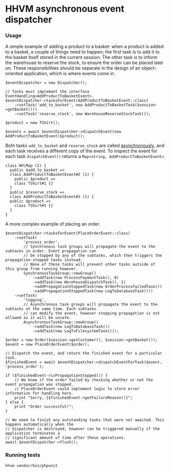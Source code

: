 # HHVM asynchronous event dispatcher

### Usage
A simple example of adding a product to a basket: when a product is added to a basket, a couple of things need
to happen; the first task is to add it to the basket itself stored in the current session. The other task is to
inform the warehouse to reserve the stock, to ensure the order can be placed later on. These responsibilities
should be separate in the design of an object-oriented application, which is where events come in.
```hack
$eventDispatcher = new Dispatcher();

// Tasks must implement the interface EventHandling<AddProductToBasketEvent>.
$eventDispatcher->tasksForEvent(AddProductToBasketEvent::class)
    ->setTask('add_to_basket', new AddProductToBasketTask($session->getBasket()))
    ->setTask('reserve_stock', new WarehouseReserveStockTask());

$product = new TShirt();

$events = await $eventDispatcher->dispatchEvent(new AddProductToBasketEvent($product));
```
Both tasks `add_to_basket` and `reserve_stock` are called
[asynchronously](https://docs.hhvm.com/hack/async/introduction), and each task receives a different copy of
the event. To inspect the event for each task `dispatchEvent()` returns a
`Map<string, AddProductToBasketEvent>`.
```
class HH\Map (2) {
  public $add_to_basket =>
  class AddProductToBasketEvent#2 (1) {
    public $product =>
    class TShirt#1 {}
  }
  public $reserve_stock =>
  class AddProductToBasketEvent#3 (1) {
  public $product =>
    class TShirt#1 {}
  }
}
```

A more complex example of placing an order.

```hack
$eventDispatcher->tasksForEvent(PlaceOrderEvent::class)
    ->setTask(
        'process_order',
        // Synchronous task groups will propagate the event to the subtasks in order. Event propagation can
        // be stopped by any of the subtasks, which then triggers the propagation-stopped tasks instead.
        // None of these tasks will prevent other tasks outside of this group from running however.
        SynchronousTaskGroup::newGroup()
            ->addTask(new ProcessPaymentTask(), 0)
            ->addTask(new WarehouseDispatchTask(), 1)
            ->addPropagationStoppedTask(new OrderProcessFailedTask())
            ->addPropagationStoppedTask(new LogToDatabaseTask()))
    ->setTask(
        'logging',
        // Asynchronous task groups will propagate the event to the subtasks at the same time. Each subtasks
        // can modify the event, however stopping propagation is not allowed as it will be unsafe.
        AsynchronousTaskGroup::newGroup()
            ->addTask(new LogToDatabaseTask())
            ->addTask(new LogToFilesystemTask()));

$order = new Order($session->getCustomer(), $session->getBasket());
$event = new PlaceOrderEvent($order);

// Dispatch the event, and return the finished event for a particular task.
$finishedEvent = await $eventDispatcher->dispatchEventForTask($event, 'process_order');

if ($finishedEvent->isPropagationStopped()) {
    // We know if the order failed by checking whether or not the event propagation was stopped.
    // PlaceOrderEvent could implement logic to store error information for handling here.
    print "Sorry, {$finishedEvent->getFailureReason()}";
} else {
    print "Order successful!";
}

// We need to finish any outstanding tasks that were not awaited. This happens automatically when the
// dispatcher is destroyed, however can be triggered manually if the application terminates a
// significant amount of time after these operations.
await $eventDispatcher->flush();
```

### Running tests
```hack
hhvm vendor/bin/phpunit
```
